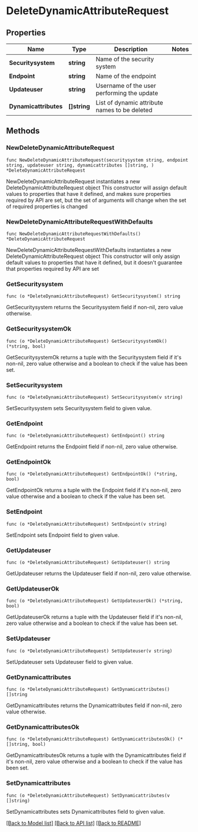 # DeleteDynamicAttributeRequest

## Properties

Name | Type | Description | Notes
------------ | ------------- | ------------- | -------------
**Securitysystem** | **string** | Name of the security system | 
**Endpoint** | **string** | Name of the endpoint | 
**Updateuser** | **string** | Username of the user performing the update | 
**Dynamicattributes** | **[]string** | List of dynamic attribute names to be deleted | 

## Methods

### NewDeleteDynamicAttributeRequest

`func NewDeleteDynamicAttributeRequest(securitysystem string, endpoint string, updateuser string, dynamicattributes []string, ) *DeleteDynamicAttributeRequest`

NewDeleteDynamicAttributeRequest instantiates a new DeleteDynamicAttributeRequest object
This constructor will assign default values to properties that have it defined,
and makes sure properties required by API are set, but the set of arguments
will change when the set of required properties is changed

### NewDeleteDynamicAttributeRequestWithDefaults

`func NewDeleteDynamicAttributeRequestWithDefaults() *DeleteDynamicAttributeRequest`

NewDeleteDynamicAttributeRequestWithDefaults instantiates a new DeleteDynamicAttributeRequest object
This constructor will only assign default values to properties that have it defined,
but it doesn't guarantee that properties required by API are set

### GetSecuritysystem

`func (o *DeleteDynamicAttributeRequest) GetSecuritysystem() string`

GetSecuritysystem returns the Securitysystem field if non-nil, zero value otherwise.

### GetSecuritysystemOk

`func (o *DeleteDynamicAttributeRequest) GetSecuritysystemOk() (*string, bool)`

GetSecuritysystemOk returns a tuple with the Securitysystem field if it's non-nil, zero value otherwise
and a boolean to check if the value has been set.

### SetSecuritysystem

`func (o *DeleteDynamicAttributeRequest) SetSecuritysystem(v string)`

SetSecuritysystem sets Securitysystem field to given value.


### GetEndpoint

`func (o *DeleteDynamicAttributeRequest) GetEndpoint() string`

GetEndpoint returns the Endpoint field if non-nil, zero value otherwise.

### GetEndpointOk

`func (o *DeleteDynamicAttributeRequest) GetEndpointOk() (*string, bool)`

GetEndpointOk returns a tuple with the Endpoint field if it's non-nil, zero value otherwise
and a boolean to check if the value has been set.

### SetEndpoint

`func (o *DeleteDynamicAttributeRequest) SetEndpoint(v string)`

SetEndpoint sets Endpoint field to given value.


### GetUpdateuser

`func (o *DeleteDynamicAttributeRequest) GetUpdateuser() string`

GetUpdateuser returns the Updateuser field if non-nil, zero value otherwise.

### GetUpdateuserOk

`func (o *DeleteDynamicAttributeRequest) GetUpdateuserOk() (*string, bool)`

GetUpdateuserOk returns a tuple with the Updateuser field if it's non-nil, zero value otherwise
and a boolean to check if the value has been set.

### SetUpdateuser

`func (o *DeleteDynamicAttributeRequest) SetUpdateuser(v string)`

SetUpdateuser sets Updateuser field to given value.


### GetDynamicattributes

`func (o *DeleteDynamicAttributeRequest) GetDynamicattributes() []string`

GetDynamicattributes returns the Dynamicattributes field if non-nil, zero value otherwise.

### GetDynamicattributesOk

`func (o *DeleteDynamicAttributeRequest) GetDynamicattributesOk() (*[]string, bool)`

GetDynamicattributesOk returns a tuple with the Dynamicattributes field if it's non-nil, zero value otherwise
and a boolean to check if the value has been set.

### SetDynamicattributes

`func (o *DeleteDynamicAttributeRequest) SetDynamicattributes(v []string)`

SetDynamicattributes sets Dynamicattributes field to given value.



[[Back to Model list]](../README.md#documentation-for-models) [[Back to API list]](../README.md#documentation-for-api-endpoints) [[Back to README]](../README.md)


